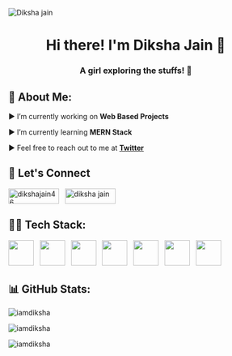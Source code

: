 ![Diksha jain](https://github.com/iAmDiksha/iAmDiksha/assets/89463068/4470b5d7-24f4-4cde-ab6d-a3ca5179cda9.png…)
<h1 align="center">Hi there! I'm Diksha Jain 👋</h1>
<h3 align="center">A girl exploring the stuffs! 🙌</h3>

<h2>🌈 About Me:</h2>
 ▶ I’m currently working on <b>Web Based Projects</b>
 
 ▶ I’m currently learning **MERN Stack**

 ▶ Feel free to reach out to me at <a href="https://twitter.com/dikshaJain46">**Twitter**</a>

<h2 align="left">🙌 Let's Connect</h2>
<p align="left">
<a href="https://twitter.com/dikshajain46" target="_blank"><img align="center" src="https://img.shields.io/badge/Twitter-1DA1F2?style=for-the-badge&logo=twitter&logoColor=white" alt="dikshajain46" height="30" width="100" /></a>&nbsp;&nbsp;
<a href="https://www.linkedin.com/in/diksha-jain-35208a241/" target="_blank"><img align="center" src="https://img.shields.io/badge/LinkedIn-0077B5?style=for-the-badge&logo=linkedin&logoColor=white" alt="diksha jain" height="30" width="100" /></a>&nbsp;&nbsp;

<h2 align="left">👩‍💻 Tech Stack:</h2>
<p align="left"> 
 <img height="50" src="https://user-images.githubusercontent.com/25181517/192106070-46255bcf-65e6-4c6b-a296-bf8d0d8fb2a7.png">
 &nbsp;
 <img height="50" src="https://user-images.githubusercontent.com/25181517/192106073-90fffafe-3562-4ff9-a37e-c77a2da0ff58.png">
 &nbsp;
 <img height="50" src="https://user-images.githubusercontent.com/25181517/192158954-f88b5814-d510-4564-b285-dff7d6400dad.png">
 &nbsp;
 <img height="50" src="https://user-images.githubusercontent.com/25181517/183898674-75a4a1b1-f960-4ea9-abcb-637170a00a75.png">
 &nbsp;
 <img height="50" src="https://user-images.githubusercontent.com/25181517/202896760-337261ed-ee92-4979-84c4-d4b829c7355d.png"> 
 &nbsp;
  <img height="50" src="https://user-images.githubusercontent.com/25181517/117447155-6a868a00-af3d-11eb-9cfe-245df15c9f3f.png">
 &nbsp;
  <img height="50" src="https://user-images.githubusercontent.com/25181517/183897015-94a058a6-b86e-4e42-a37f-bf92061753e5.png">
</p>

<h2>📊 GitHub Stats:</h2>
<p align="left">
  <img src="https://github-readme-stats.vercel.app/api?username=iamdiksha&show_icons=true&locale=en&theme=dark" alt="iamdiksha" />
</p>

<p align="left">
  <img src="https://github-readme-stats.vercel.app/api/top-langs?username=iamdiksha&show_icons=true&locale=en&layout=compact&theme=dark" alt="iamdiksha" />
</p>

<p align="left"> <img src="https://komarev.com/ghpvc/?username=iamdiksha&label=Profile%20views&color=0e75b6&style=flat" alt="iamdiksha" /> </p>


